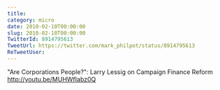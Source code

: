 ```yaml
---
title: 
category: micro
date: 2010-02-10T00:00:00
slug: 2010-02-10T00:00:00
TwitterId: 8914795613
TweetUrl: https://twitter.com/mark_philpot/status/8914795613
ReTweetUser: 
---
```


"Are Corporations People?": Larry Lessig on Campaign Finance Reform http://youtu.be/MUHWfIabz0Q